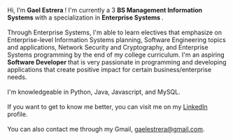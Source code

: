 Hi, I’m <b> Gael Estrera </b> ! I'm currently a 3 <b> BS Management Information Systems </b> with a specialization in <b> Enterprise Systems </b>. <br><br>
Through Enterprise Systems, I'm able to learn electives that emphasize on Enterprise-level Information Systems planning, Software Engineering topics and applications, Network Security and Cryptography, and Enterprise Systems programming by the end of my college curriculum. I'm an aspiring <b> Software Developer </b> that is very passionate in programming and developing applications that create positive impact for certain business/enterprise needs. <br><br>
I'm knowledgeable in Python, Java, Javascript, and MySQL. <br><br>
If you want to get to know me better, you can visit me on my [LinkedIn](https://www.linkedin.com/in/tomas-gael-p-estrera-iv-9a5721254/) profile. <br><br>
You can also contact me through my Gmail, gaelestrera@gmail.com. <br><br>





<!---
Decoretum/Decoretum is a ✨ special ✨ repository because its `README.md` (this file) appears on your GitHub profile.
You can click the Preview link to take a look at your changes.
--->
